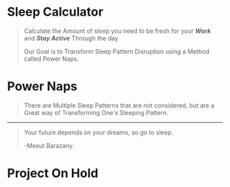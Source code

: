 <!-- This is a Text File where all of the Information about the project will be provide.- Note only for Development Purposes.

What are the things that i must provide in this file?
1 => title
2 => Information
3 => Version Number
4 => Mode ( debug ,production )
5 => Starting Date
6 => Estimated Finish Date
7 => Features


 title : Sleep Calculator
information: This Website is there to Provide a Better Sleeping Pattern for the Consumers
version_number : 0.1v,
mode : debug,
start_date : "30/12/2020"
estimated_finish_date : "2/1/2021"
features : {
  dynamic,
  responsive,
  neomorphism,
  Calculator,
  Sleep Information,
  Sleep Snips,
  Referral System,
  Affiliate Program,
}

-->

# Sleep Calculator

> Calculate the Amount of sleep you need to be fresh for your ***Work*** and ***Stay Active*** Through the day
>
>
>Our Goal is to Transform Sleep Pattern Disruption using a Method called Power Naps.

# Power Naps

> There are Multiple Sleep Patterns that are not considered, but are a Great way of Transforming One's Sleeping Pattern.
---

> Your future depends on your dreams, so go to sleep.
>
> -Mesut Barazany.


# Project On Hold
